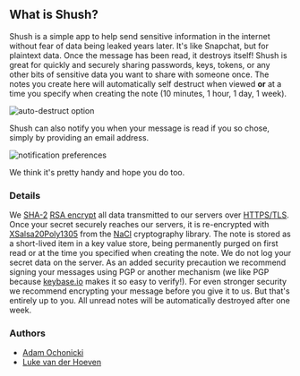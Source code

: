 ## What is Shush?

Shush is a simple app to help send sensitive information in the internet without fear of data being leaked years later. It's like Snapchat, but for plaintext data. Once the message has been read, it destroys itself! Shush is great for quickly and securely sharing passwords, keys, tokens, or any other bits of sensitive data you want to share with someone once. The notes you create here will automatically self destruct when viewed **or** at a time you specify when creating the note (10 minutes, 1 hour, 1 day, 1 week).

![auto-destruct option](http://d.pr/i/12cbA/3vp3qXlU+)

Shush can also notify you when your message is read if you so chose, simply by providing an email address.

![notification preferences](http://d.pr/i/1bH6r/1JM9xkpf+)

We think it's pretty handy and hope you do too.

### Details

We [SHA-2](https://en.wikipedia.org/wiki/SHA-2) [RSA encrypt](https://en.wikipedia.org/wiki/RSA_%28cryptosystem%29) all data transmitted to our servers over [HTTPS/TLS](https://en.wikipedia.org/wiki/Transport_Layer_Security). Once your secret securely reaches our servers, it is re-encrypted with [XSalsa20](https://en.wikipedia.org/wiki/Salsa20)[Poly1305](https://en.wikipedia.org/wiki/Poly1305-AES) from the [NaCl](http://nacl.cr.yp.to/valid.html) cryptography library. The note is stored as a short-lived item in a key value store, being permanently purged on first read or at the time you specified when creating the note. We do not log your secret data on the server. As an added security precaution we recommend signing your messages using PGP or another mechanism (we like PGP because [keybase.io](https://keybase.io) makes it so easy to verify!). For even stronger security we recommend encrypting your message before you give it to us. But that's entirely up to you. All unread notes will be automatically destroyed after one week.

### Authors

- [Adam Ochonicki](https://github.com/fromonesrc)
- [Luke van der Hoeven](https://github.com/plukevdh)
